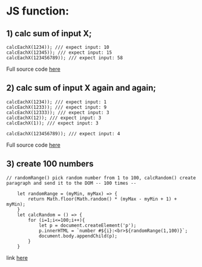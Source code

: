 # JS function:

## 1) calc sum of input X;

```
calcEachX(1234)); /// expect input: 10
calcEachX(12345)); /// expect input: 15
calcEachX(123456789)); /// expect input: 58

```
Full source code <a href="https://github.com/gurelbs/FUNCTIONS/blob/master/returnSumXValue/index.js">here</a>

## 2) calc sum of input X again and again;

```
calcEachX(1234)); /// expect input: 1
calcEachX(1233)); /// expect input: 9
calcEachX(12333)); /// expect input: 3
calcEachX(12)); /// expect input: 3
calcEachX(1)); /// expect input: 3

calcEachX(123456789)); /// expect input: 4

```
Full source code <a href="https://github.com/gurelbs/FUNCTIONS/blob/master/calc-sum-of-input-X-again/index.js">here</a>

## 3) create 100 numbers
    // randomRange() pick random number from 1 to 100, calcRandom() create paragraph and send it to the DOM -- 100 times --
```
    let randomRange = (myMin, myMax) => {
        return Math.floor(Math.random() * (myMax - myMin + 1) + myMin);
    }
    let calcRandom = () => {
        for (i=1;i<=100;i++){
            let p = document.createElement('p');
            p.innerHTML = `number #${i}:<br>${randomRange(1,100)}`;
            document.body.appendChild(p);
        }
    }
```
link <a href="https://gurelbs.github.io/FUNCTIONS/">here</a>